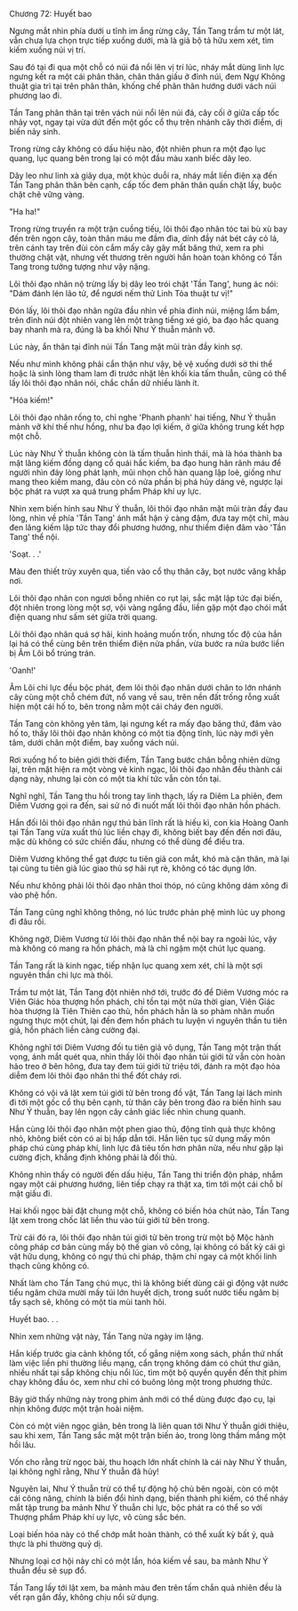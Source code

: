 




Chương 72: Huyết bao


Ngưng mắt nhìn phía dưới u tĩnh im ắng rừng cây, Tần Tang trầm tư một lát, vẫn chưa lựa chọn trực tiếp xuống dưới, mà là giả bộ tả hữu xem xét, tìm kiếm xuống núi vị trí.

Sau đó tại đi qua một chỗ có núi đá nổi lên vị trí lúc, nháy mắt dùng linh lực ngưng kết ra một cái phân thân, chân thân giấu ở đỉnh núi, đem Ngự Không thuật gia trì tại trên phân thân, khống chế phân thân hướng dưới vách núi phương lao đi.

Tần Tang phân thân tại trên vách núi nổi lên núi đá, cây cối ở giữa cấp tốc nhảy vọt, ngay tại vừa dứt đến một gốc cổ thụ trên nhánh cây thời điểm, dị biến nảy sinh.

Trong rừng cây không có dấu hiệu nào, đột nhiên phun ra một đạo lục quang, lục quang bên trong lại có một đầu màu xanh biếc dây leo.

Dây leo như linh xà giãy dụa, một khúc duỗi ra, nháy mắt liền điện xạ đến Tần Tang phân thân bên cạnh, cấp tốc đem phân thân quấn chặt lấy, buộc chặt chẽ vững vàng.

"Ha ha!"

Trong rừng truyền ra một trận cuồng tiếu, lôi thôi đạo nhân tóc tai bù xù bay đến trên ngọn cây, toàn thân máu me đầm đìa, dính đầy nát bét cây cỏ lá, trên cánh tay trên đùi còn cắm mấy cây gãy mất băng thứ, xem ra phi thường chật vật, nhưng vết thương trên người hắn hoàn toàn không có Tần Tang trong tưởng tượng như vậy nặng.

Lôi thôi đạo nhân nộ trừng lấy bị dây leo trói chặt 'Tần Tang', hung ác nói: "Dám đánh lén lão tử, để ngươi nếm thử Linh Tỏa thuật tư vị!"

Đón lấy, lôi thôi đạo nhân ngửa đầu nhìn về phía đỉnh núi, miệng lẩm bẩm, trên đỉnh núi đột nhiên vang lên một tràng tiếng xé gió, ba đạo hắc quang bay nhanh mà ra, đúng là ba khối Như Ý thuẫn mảnh vỡ.

Lúc này, ẩn thân tại đỉnh núi Tần Tang mặt mũi tràn đầy kinh sợ.

Nếu như mình không phải cẩn thận như vậy, bệ vệ xuống dưới sờ thi thể hoặc là sinh lòng tham lam đi trước nhặt lên khối kia tấm thuẫn, cũng có thể lấy lôi thôi đạo nhân nói, chắc chắn dữ nhiều lành ít.

"Hóa kiếm!"

Lôi thôi đạo nhân rống to, chỉ nghe 'Phanh phanh' hai tiếng, Như Ý thuẫn mảnh vỡ khí thế như hồng, như ba đạo lợi kiếm, ở giữa không trung kết hợp một chỗ.

Lúc này Như Ý thuẫn không còn là tấm thuẫn hình thái, mà là hóa thành ba mặt lăng kiếm đồng dạng cổ quái hắc kiếm, ba đạo hung hãn rãnh máu để người nhìn đáy lòng phát lạnh, mũi nhọn chỗ hàn quang lập loè, giống như mang theo kiếm mang, đâu còn có nửa phần bị phá hủy dáng vẻ, ngược lại bộc phát ra vượt xa quá trung phẩm Pháp khí uy lực.

Nhìn xem biến hình sau Như Ý thuẫn, lôi thôi đạo nhân mặt mũi tràn đầy đau lòng, nhìn về phía 'Tần Tang' ánh mắt hận ý càng đậm, đưa tay một chỉ, màu đen lăng kiếm lập tức thay đổi phương hướng, như thiểm điện đâm vào 'Tần Tang' thể nội.

'Soạt. . .'

Màu đen thiết trùy xuyên qua, tiến vào cổ thụ thân cây, bọt nước văng khắp nơi.

Lôi thôi đạo nhân con ngươi bỗng nhiên co rụt lại, sắc mặt lập tức đại biến, đột nhiên trong lòng một sợ, vội vàng ngẩng đầu, liền gặp một đạo chói mắt điện quang như sấm sét giữa trời quang.

Lôi thôi đạo nhân quá sợ hãi, kinh hoảng muốn trốn, nhưng tốc độ của hắn lại há có thể cùng bên trên thiểm điện nửa phần, vừa bước ra nửa bước liền bị Âm Lôi bổ trúng trán.

'Oanh!'

Âm Lôi chi lực đều bộc phát, đem lôi thôi đạo nhân dưới chân to lớn nhánh cây cùng một chỗ chém đứt, nổ vang về sau, trên nền đất trống rỗng xuất hiện một cái hố to, bên trong nằm một cái cháy đen người.

Tần Tang còn không yên tâm, lại ngưng kết ra mấy đạo băng thứ, đâm vào hố to, thấy lôi thôi đạo nhân không có một tia động tĩnh, lúc này mới yên tâm, dưới chân một điểm, bay xuống vách núi.

Rơi xuống hố to biên giới thời điểm, Tần Tang bước chân bỗng nhiên dừng lại, trên mặt hiện ra một vòng vẻ kinh ngạc, lôi thôi đạo nhân đều thành cái dạng này, nhưng lại còn có một tia khí tức vẫn còn tồn tại.

Nghĩ nghĩ, Tần Tang thu hồi trong tay linh thạch, lấy ra Diêm La phiên, đem Diêm Vương gọi ra đến, sai sử nó đi nuốt mất lôi thôi đạo nhân hồn phách.

Hắn đối lôi thôi đạo nhân ngự thú bản lĩnh rất là hiếu kì, con kia Hoàng Oanh tại Tần Tang vừa xuất thủ lúc liền chạy đi, không biết bay đến đến nơi đâu, mặc dù không có sức chiến đấu, nhưng có thể dùng để điều tra.

Diêm Vương không thể gạt được tu tiên giả con mắt, khó mà cận thân, mà lại tại cùng tu tiên giả lúc giao thủ sợ hãi rụt rè, không có tác dụng lớn.

Nếu như không phải lôi thôi đạo nhân thoi thóp, nó cũng không dám xông đi vào phệ hồn.

Tần Tang cũng nghĩ không thông, nó lúc trước phản phệ mình lúc uy phong đi đâu rồi.

Không ngờ, Diêm Vương từ lôi thôi đạo nhân thể nội bay ra ngoài lúc, vậy mà không có mang ra hồn phách, mà là chỉ ngậm một chút lục quang.

Tần Tang rất là kinh ngạc, tiếp nhận lục quang xem xét, chỉ là một sợi nguyên thần chi lực mà thôi.

Trầm tư một lát, Tần Tang đột nhiên nhớ tới, trước đó để Diêm Vương móc ra Viên Giác hòa thượng hồn phách, chỉ tồn tại một nửa thời gian, Viên Giác hòa thượng là Tiên Thiên cao thủ, hồn phách hẳn là so phàm nhân muốn ngưng thực một chút, lại đến đem hồn phách tu luyện vì nguyên thần tu tiên giả, hồn phách liền càng cường đại.

Không nghĩ tới Diêm Vương đối tu tiên giả vô dụng, Tần Tang một trận thất vọng, ánh mắt quét qua, nhìn thấy lôi thôi đạo nhân túi giới tử vẫn còn hoàn hảo treo ở bên hông, đưa tay đem túi giới tử triệu tới, đánh ra một đạo hỏa diễm đem lôi thôi đạo nhân thi thể đốt cháy rơi.

Không có vội vã lật xem túi giới tử bên trong đồ vật, Tần Tang lại lách mình đi tới một gốc cổ thụ bên cạnh, từ thân cây bên trong đào ra biến hình sau Như Ý thuẫn, bay lên ngọn cây cảnh giác liếc nhìn chung quanh.

Hắn cùng lôi thôi đạo nhân một phen giao thủ, động tĩnh quả thực không nhỏ, không biết còn có ai bị hấp dẫn tới. Hắn liên tục sử dụng mấy môn pháp chú cùng pháp khí, linh lực đã tiêu tốn hơn phân nửa, nếu như gặp lại cường địch, khẳng định không phải là đối thủ.

Không nhìn thấy có người đến dấu hiệu, Tần Tang thi triển độn pháp, nhắm ngay một cái phương hướng, liên tiếp chạy ra thật xa, tìm tới một cái chỗ bí mật giấu đi.

Hai khối ngọc bài đặt chung một chỗ, không có biến hóa chút nào, Tần Tang lật xem trong chốc lát liền thu vào túi giới tử bên trong.

Trừ cái đó ra, lôi thôi đạo nhân túi giới tử bên trong trừ một bộ Mộc hành công pháp cơ bản cùng mấy bộ thế gian võ công, lại không có bất kỳ cái gì vật hữu dụng, không có ngự thú chi pháp, thậm chí ngay cả một khối linh thạch cũng không có.

Nhất làm cho Tần Tang chú mục, thì là không biết dùng cái gì động vật nước tiểu ngâm chứa mười mấy túi lớn huyết dịch, trong suốt nước tiểu ngâm bị tẩy sạch sẽ, không có một tia mùi tanh hôi.

Huyết bao. . .

Nhìn xem những vật này, Tần Tang nửa ngày im lặng.

Hắn kiếp trước gia cảnh không tốt, cố gắng niệm xong sách, phần thứ nhất làm việc liền phi thường liều mạng, cẩn trọng không dám có chút thư giãn, nhiều nhất tại sắp không chịu nổi lúc, tìm một bộ quyền quyền đến thịt phim chạy không đầu óc, xem như chỉ có buông lỏng một trong phương thức.

Bây giờ thấy những này trong phim ảnh mới có thể dùng được đạo cụ, lại nhịn không được một trận hoài niệm.

Còn có một viên ngọc giản, bên trong là liên quan tới Như Ý thuẫn giới thiệu, sau khi xem, Tần Tang sắc mặt một trận biến ảo, trong lòng thầm mắng một hồi lâu.

Vốn cho rằng trừ ngọc bài, thu hoạch lớn nhất chính là cái này Như Ý thuẫn, lại không nghĩ rằng, Như Ý thuẫn đã hủy!

Nguyên lai, Như Ý thuẫn trừ có thể tự động hộ chủ bên ngoài, còn có một cái công năng, chính là biến đổi hình dạng, biến thành phi kiếm, có thể nháy mắt tập trung ba mảnh Như Ý thuẫn chi lực, bộc phát ra có thể so với Thượng phẩm Pháp khí uy lực, vô cùng sắc bén.

Loại biến hóa này có thể chớp mắt hoàn thành, có thể xuất kỳ bất ý, quả thực là phi thường quỷ dị.

Nhưng loại cơ hội này chỉ có một lần, hóa kiếm về sau, ba mảnh Như Ý thuẫn đều sẽ sụp đổ.

Tần Tang lấy tới lật xem, ba mảnh màu đen trên tấm chắn quả nhiên đều là vết rạn gắn đầy, không chịu nổi sử dụng.




